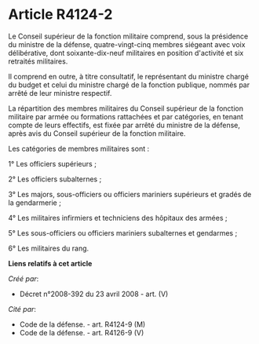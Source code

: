 # Article R4124-2

Le Conseil supérieur de la fonction militaire comprend, sous la présidence du ministre de la défense, quatre-vingt-cinq
membres siégeant avec voix délibérative, dont soixante-dix-neuf militaires en position d'activité et six retraités
militaires.

Il comprend en outre, à titre consultatif, le représentant du ministre chargé du budget et celui du ministre chargé de la
fonction publique, nommés par arrêté de leur ministre respectif.

La répartition des membres militaires du Conseil supérieur de la fonction militaire par armée ou formations rattachées et par
catégories, en tenant compte de leurs effectifs, est fixée par arrêté du ministre de la défense, après avis du Conseil
supérieur de la fonction militaire.

Les catégories de membres militaires sont :

1° Les officiers supérieurs ;

2° Les officiers subalternes ;

3° Les majors, sous-officiers ou officiers mariniers supérieurs et gradés de la gendarmerie ;

4° Les militaires infirmiers et techniciens des hôpitaux des armées ;

5° Les sous-officiers ou officiers mariniers subalternes et gendarmes ;

6° Les militaires du rang.

**Liens relatifs à cet article**

_Créé par_:

  - Décret n°2008-392 du 23 avril 2008 - art. (V)

_Cité par_:

  - Code de la défense. - art. R4124-9 (M)
  - Code de la défense. - art. R4126-9 (V)
